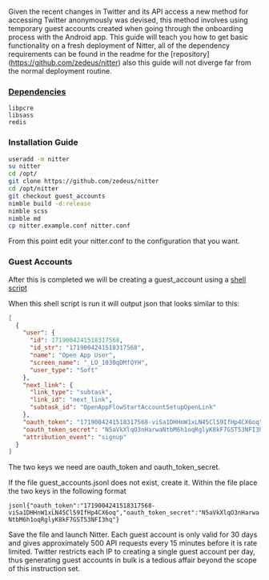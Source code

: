 Given the recent changes in Twitter and its API access a new method for accessing Twitter anonymously was devised, this method involves using temporary guest accounts created when going through the onboarding process with the Android app. This guide will teach you how to get basic functionality on a fresh deployment of Nitter, all of the dependency requirements can be found in the readme for the [repository] (https://github.com/zedeus/nitter) also this guide will not diverge far from the normal deployment routine.

### [Dependencies](https://github.com/zedeus/nitter#dependencies)

    libpcre
    libsass
    redis


### Installation Guide

```bash
useradd -m nitter
su nitter
cd /opt/
git clone https://github.com/zedeus/nitter
cd /opt/nitter
git checkout guest_accounts
nimble build -d:release
nimble scss
nimble md
cp nitter.example.conf nitter.conf
```

From this point edit your nitter.conf to the configuration that you want. 
### Guest Accounts
After this is completed we will be creating a guest_account using a [shell script](https://gist.github.com/Salastil/f66a098d408c8c74adcf2210d4d33435)

When this shell script is run it will output json that looks similar to this:
```json
[
  {
    "user": {
      "id": 1719004241518317568,
      "id_str": "1719004241518317568",
      "name": "Open App User",
      "screen_name": "_LO_1030qDMfQYH",
      "user_type": "Soft"
    },
    "next_link": {
      "link_type": "subtask",
      "link_id": "next_link",
      "subtask_id": "OpenAppFlowStartAccountSetupOpenLink"
    },
    "oauth_token": "1719004241518317568-viSa1DHHnW1xLN45Cl59IfHp4CX6oq",
    "oauth_token_secret": "N5aVkXlqO3nHarwaNtbM6h1oqRglyK8kF7GST53NFI3hq",
    "attribution_event": "signup"
  }
]
```
The two keys we need are oauth_token and oauth_token_secret. 

If the file guest_accounts.jsonl does not exist, create it. Within the file place the two keys in the following format

```jsonl{"oauth_token":"1719004241518317568-viSa1DHHnW1xLN45Cl59IfHp4CX6oq","oauth_token_secret":"N5aVkXlqO3nHarwaNtbM6h1oqRglyK8kF7GST53NFI3hq"}```

Save the file and launch Nitter. Each guest account is only valid for 30 days and gives approximately 500 API requests every 15 minutes before it is rate limited. Twitter restricts each IP to creating a single guest account per day, thus generating guest accounts in bulk is a tedious affair beyond the scope of this instruction set. 